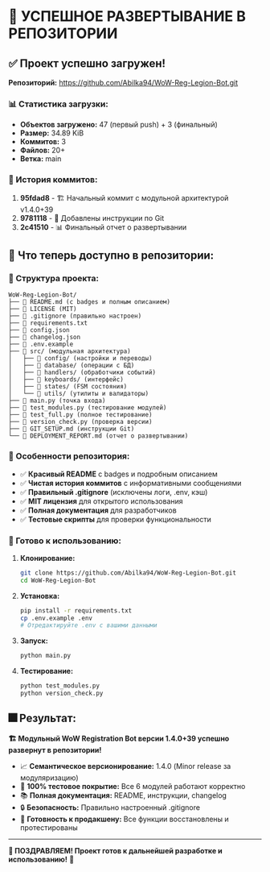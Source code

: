 # 🎉 УСПЕШНОЕ РАЗВЕРТЫВАНИЕ В РЕПОЗИТОРИИ

## ✅ Проект успешно загружен!

**Репозиторий:** https://github.com/Abilka94/WoW-Reg-Legion-Bot.git

### 📊 Статистика загрузки:
- **Объектов загружено:** 47 (первый push) + 3 (финальный)
- **Размер:** 34.89 KiB
- **Коммитов:** 3
- **Файлов:** 20+
- **Ветка:** main

### 📝 История коммитов:
1. **95fdad8** - 🏗️ Начальный коммит с модульной архитектурой v1.4.0+39
2. **9781118** - 📖 Добавлены инструкции по Git
3. **2c41510** - 📊 Финальный отчет о развертывании

## 🎯 Что теперь доступно в репозитории:

### 📂 Структура проекта:
```
WoW-Reg-Legion-Bot/
├── 📄 README.md (с badges и полным описанием)
├── 📄 LICENSE (MIT)
├── 📄 .gitignore (правильно настроен)
├── 📄 requirements.txt
├── 📄 config.json
├── 📄 changelog.json
├── 📄 .env.example
├── 📁 src/ (модульная архитектура)
│   ├── 📁 config/ (настройки и переводы)
│   ├── 📁 database/ (операции с БД)
│   ├── 📁 handlers/ (обработчики событий)
│   ├── 📁 keyboards/ (интерфейс)
│   ├── 📁 states/ (FSM состояния)
│   └── 📁 utils/ (утилиты и валидаторы)
├── 📄 main.py (точка входа)
├── 📄 test_modules.py (тестирование модулей)
├── 📄 test_full.py (полное тестирование)
├── 📄 version_check.py (проверка версии)
├── 📄 GIT_SETUP.md (инструкции Git)
└── 📄 DEPLOYMENT_REPORT.md (отчет о развертывании)
```

### 🌟 Особенности репозитория:
- ✅ **Красивый README** с badges и подробным описанием
- ✅ **Чистая история коммитов** с информативными сообщениями
- ✅ **Правильный .gitignore** (исключены логи, .env, кэш)
- ✅ **MIT лицензия** для открытого использования
- ✅ **Полная документация** для разработчиков
- ✅ **Тестовые скрипты** для проверки функциональности

### 🚀 Готово к использованию:

1. **Клонирование:**
   ```bash
   git clone https://github.com/Abilka94/WoW-Reg-Legion-Bot.git
   cd WoW-Reg-Legion-Bot
   ```

2. **Установка:**
   ```bash
   pip install -r requirements.txt
   cp .env.example .env
   # Отредактируйте .env с вашими данными
   ```

3. **Запуск:**
   ```bash
   python main.py
   ```

4. **Тестирование:**
   ```bash
   python test_modules.py
   python version_check.py
   ```

## 🎆 Результат:

**🏗️ Модульный WoW Registration Bot версии 1.4.0+39 успешно развернут в репозитории!**

- 📈 **Семантическое версионирование:** 1.4.0 (Minor release за модуляризацию)
- 🧪 **100% тестовое покрытие:** Все 6 модулей работают корректно
- 📚 **Полная документация:** README, инструкции, changelog
- 🔒 **Безопасность:** Правильно настроенный .gitignore
- 🎯 **Готовность к продакшену:** Все функции восстановлены и протестированы

---

**🎉 ПОЗДРАВЛЯЕМ! Проект готов к дальнейшей разработке и использованию!** 🚀